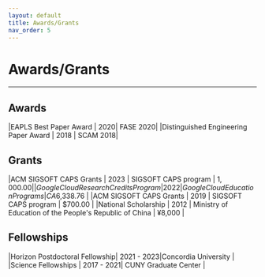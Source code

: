 ```yaml
---
layout: default
title: Awards/Grants
nav_order: 5
---
```


# Awards/Grants

----


## Awards

|EAPLS Best Paper Award | 2020| FASE 2020| 
|Distinguished Engineering Paper Award | 2018 | SCAM 2018| 

## Grants

|ACM SIGSOFT CAPS Grants | 2023 | SIGSOFT CAPS program | $1,000.00 |
|Google Cloud Research Credits Program | 2022 |Google Cloud Education Programs | CA$6,338.76 |
|ACM SIGSOFT CAPS Grants | 2019 | SIGSOFT CAPS program | $700.00 |
|National Scholarship | 2012 | Ministry of Education of the People's Republic of China | ¥8,000 |


## Fellowships

|Horizon Postdoctoral Fellowship| 2021 - 2023|Concordia University |
|Science Fellowships | 2017 - 2021| CUNY Graduate Center |